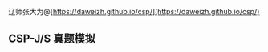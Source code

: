 辽师张大为@[https://daweizh.github.io/csp/](https://daweizh.github.io/csp/)

## CSP-J/S 真题模拟

<script type="text/javascript" src="../count.js">

